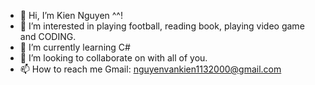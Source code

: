 - 👋 Hi, I’m Kien Nguyen ^^!
- 👀 I’m interested in playing football, reading book, playing video game and CODING.
- 🌱 I’m currently learning C#
- 💞️ I’m looking to collaborate on with all of you.
- 📫 How to reach me 
            Gmail: nguyenvankien1132000@gmail.com
           
<!---
kiennv113/kiennv113 is a ✨ special ✨ repository because its `README.md` (this file) appears on your GitHub profile.
You can click the Preview link to take a look at your changes.
--->
